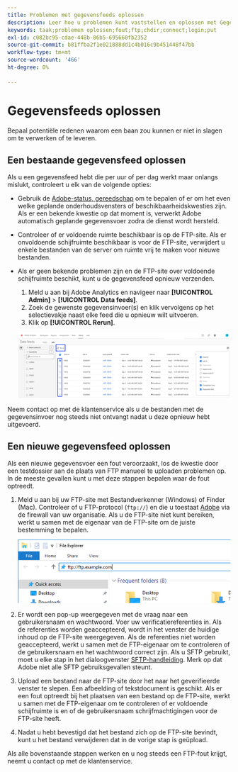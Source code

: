 ```yaml
---
title: Problemen met gegevensfeeds oplossen
description: Leer hoe u problemen kunt vaststellen en oplossen met Gegevensfeeds.
keywords: taak;problemen oplossen;fout;ftp;chdir;connect;login;put
exl-id: c082bc95-cdae-448b-86b5-695660fb2352
source-git-commit: b81ffba2f1e021888dd1c4b016c9b451448f47bb
workflow-type: tm+mt
source-wordcount: '466'
ht-degree: 0%

---
```


# Gegevensfeeds oplossen

Bepaal potentiële redenen waarom een baan zou kunnen er niet in slagen om te verwerken of te leveren.

## Een bestaande gegevensfeed oplossen

Als u een gegevensfeed hebt die per uur of per dag werkt maar onlangs mislukt, controleert u elk van de volgende opties:

* Gebruik de [Adobe-status, gereedschap](https://status.adobe.com/en/experience_cloud) om te bepalen of er om het even welke geplande onderhoudsvensters of beschikbaarheidskwesties zijn. Als er een bekende kwestie op dat moment is, verwerkt Adobe automatisch geplande gegevensvoer zodra de dienst wordt hersteld.
* Controleer of er voldoende ruimte beschikbaar is op de FTP-site. Als er onvoldoende schijfruimte beschikbaar is voor de FTP-site, verwijdert u enkele bestanden van de server om ruimte vrij te maken voor nieuwe bestanden.
* Als er geen bekende problemen zijn en de FTP-site over voldoende schijfruimte beschikt, kunt u de gegevensfeed opnieuw verzenden.

   1. Meld u aan bij Adobe Analytics en navigeer naar **[!UICONTROL Admin]** > **[!UICONTROL Data feeds]**.
   2. Zoek de gewenste gegevensinvoer(s) en klik vervolgens op het selectievakje naast elke feed die u opnieuw wilt uitvoeren.
   3. Klik op **[!UICONTROL Rerun]**.

   ![Rerun](assets/rerun.png)

Neem contact op met de klantenservice als u de bestanden met de gegevensinvoer nog steeds niet ontvangt nadat u deze opnieuw hebt uitgevoerd.

## Een nieuwe gegevensfeed oplossen

Als een nieuwe gegevensvoer een fout veroorzaakt, los de kwestie door een testdossier aan de plaats van FTP manueel te uploaden problemen op. In de meeste gevallen kunt u met deze stappen bepalen waar de fout optreedt.

1. Meld u aan bij uw FTP-site met Bestandverkenner (Windows) of Finder (Mac). Controleer of u FTP-protocol (`ftp://`) en die u toestaat [Adobe](/help/technotes/ip-addresses.md) via de firewall van uw organisatie. Als u de FTP-site niet kunt bereiken, werkt u samen met de eigenaar van de FTP-site om de juiste bestemming te bepalen.

   ![Bestandsverkenner](assets/file_explorer.png)

2. Er wordt een pop-up weergegeven met de vraag naar een gebruikersnaam en wachtwoord. Voer uw verificatiereferenties in. Als de referenties worden geaccepteerd, wordt in het venster de huidige inhoud op de FTP-site weergegeven. Als de referenties niet worden geaccepteerd, werkt u samen met de FTP-eigenaar om te controleren of de gebruikersnaam en het wachtwoord correct zijn. Als u SFTP gebruikt, moet u elke stap in het dialoogvenster [SFTP-handleiding](../ftp-and-sftp/c-sftp/ftp-sftp.md). Merk op dat Adobe niet alle SFTP gebruiksgevallen steunt.
3. Upload een bestand naar de FTP-site door het naar het geverifieerde venster te slepen. Een afbeelding of tekstdocument is geschikt. Als er een fout optreedt bij het plaatsen van een bestand op de FTP-site, werkt u samen met de FTP-eigenaar om te controleren of er voldoende schijfruimte is en of de gebruikersnaam schrijfmachtigingen voor de FTP-site heeft.
4. Nadat u hebt bevestigd dat het bestand zich op de FTP-site bevindt, kunt u het bestand verwijderen dat in de vorige stap is geüpload.

Als alle bovenstaande stappen werken en u nog steeds een FTP-fout krijgt, neemt u contact op met de klantenservice.
